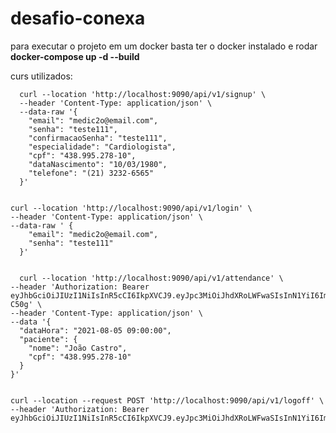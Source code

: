 # desafio-conexa

para executar o projeto em um docker basta ter o docker instalado e rodar     **docker-compose up -d --build**  

curs utilizados:

      curl --location 'http://localhost:9090/api/v1/signup' \
      --header 'Content-Type: application/json' \
      --data-raw '{
        "email": "medic2o@email.com",
        "senha": "teste111",
        "confirmacaoSenha": "teste111",
        "especialidade": "Cardiologista",
        "cpf": "438.995.278-10",
        "dataNascimento": "10/03/1980",
        "telefone": "(21) 3232-6565"
      }'


    curl --location 'http://localhost:9090/api/v1/login' \
    --header 'Content-Type: application/json' \
    --data-raw ' {
        "email": "medic2o@email.com",
        "senha": "teste111"
      }'


      curl --location 'http://localhost:9090/api/v1/attendance' \
    --header 'Authorization: Bearer eyJhbGciOiJIUzI1NiIsInR5cCI6IkpXVCJ9.eyJpc3MiOiJhdXRoLWFwaSIsInN1YiI6Im1lZGljMm9AZW1haWwuY29tIiwiZXhwIjoxNzMzNzI2NjMzfQ.u8uaJS_oEI_pShTu_pjSCTs783LAcoaaXq0csu-C50g' \
    --header 'Content-Type: application/json' \
    --data '{
      "dataHora": "2021-08-05 09:00:00",
      "paciente": {
        "nome": "João Castro",
        "cpf": "438.995.278-10"
      }
    }'


    curl --location --request POST 'http://localhost:9090/api/v1/logoff' \
    --header 'Authorization: Bearer eyJhbGciOiJIUzI1NiIsInR5cCI6IkpXVCJ9.eyJpc3MiOiJhdXRoLWFwaSIsInN1YiI6Im1lZGljMm9AZW1haWwuY29tIiwiZXhwIjoxNzMzNzI2NTkxfQ.qhE0zHku_bCpBZ6j7bondNbLd7bhQRfFdgoou_JikMc'
